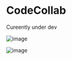 # CodeCollab

Cureently under dev

![image](https://github.com/user-attachments/assets/b6f6d551-6f7b-4678-96cc-bf15d2231c2c)

![image](https://github.com/user-attachments/assets/cc76466c-62a4-4a16-8a8e-e5a7173e7c48)




